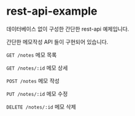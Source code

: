 # rest-api-example

데이터베이스 없이 구성한 간단한 rest-api 예제입니다.

간단한 메모작성 API 들이 구현되어 있습니다.

`GET /notes` 메모 목록

`GET /notes/:id` 메모 상세

`POST /notes` 메모 작성

`PUT /notes/:id` 메모 수정

`DELETE /notes/:id` 메모 삭제
